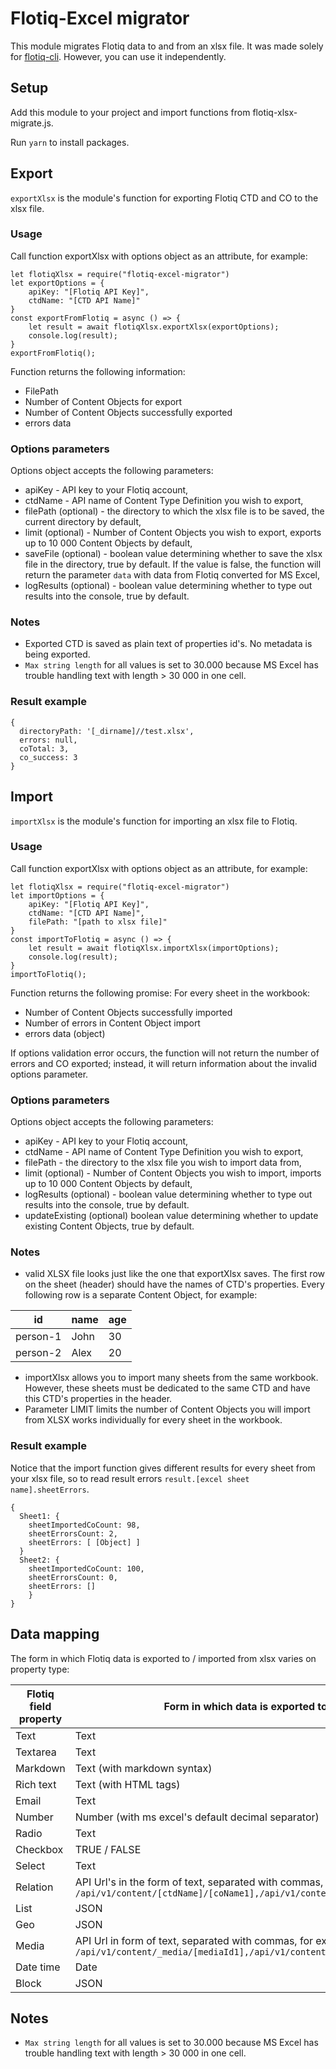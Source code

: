# Flotiq-Excel migrator

This module migrates Flotiq data to and from an xlsx file.
It was made solely for [flotiq-cli](https://github.com/flotiq/flotiq-cli). However, you can use it independently.

## Setup

Add this module to your project and import functions from flotiq-xlsx-migrate.js.

Run `yarn` to install packages.

## Export

`exportXlsx` is the module's function for exporting Flotiq CTD and CO to the xlsx file.

### Usage

Call function exportXlsx with options object as an attribute, for example:

```
let flotiqXlsx = require("flotiq-excel-migrator")
let exportOptions = { 
    apiKey: "[Flotiq API Key]",
    ctdName: "[CTD API Name]"
}
const exportFromFlotiq = async () => {
    let result = await flotiqXlsx.exportXlsx(exportOptions);
    console.log(result);
}
exportFromFlotiq();
```

Function returns the following information:
* FilePath
* Number of Content Objects for export
* Number of Content Objects successfully exported
* errors data

### Options parameters

Options object accepts the following parameters:
* apiKey - API key to your Flotiq account,
* ctdName - API name of Content Type Definition you wish to export,
* filePath (optional) - the directory to which the xlsx file is to be saved, the current directory by default,
* limit (optional) - Number of Content Objects you wish to export, exports up to 10 000 Content Objects by default,
* saveFile (optional) - boolean value determining whether to save the xlsx file in the directory, true by default. If the value is false, the function will return the parameter `data` with data from Flotiq converted for MS Excel,
* logResults (optional) - boolean value determining whether to type out results into the console, true by default.

### Notes

 * Exported CTD is saved as plain text of properties id's. No metadata is being exported.
 * `Max string length` for all values is set to 30.000 because MS Excel has trouble handling text with length > 30 000 in one cell.

### Result example

```
{
  directoryPath: '[_dirname]//test.xlsx',
  errors: null,
  coTotal: 3,
  co_success: 3
}
```

## Import

`importXlsx` is the module's function for importing an xlsx file to Flotiq.

### Usage

Call function exportXlsx with options object as an attribute, for example:

```
let flotiqXlsx = require("flotiq-excel-migrator")
let importOptions = { 
    apiKey: "[Flotiq API Key]",
    ctdName: "[CTD API Name]",
    filePath: "[path to xlsx file]"
}
const importToFlotiq = async () => {
    let result = await flotiqXlsx.importXlsx(importOptions);
    console.log(result);
}
importToFlotiq();
```

Function returns the following promise:
For every sheet in the workbook:
* Number of Content Objects successfully imported
* Number of errors in Content Object import
* errors data (object)

If options validation error occurs, the function will not return the number of errors and CO exported; instead, it will return information about the invalid options parameter.

### Options parameters

Options object accepts the following parameters:
* apiKey - API key to your Flotiq account,
* ctdName - API name of Content Type Definition you wish to export,
* filePath - the directory to the xlsx file you wish to import data from,
* limit (optional) - Number of Content Objects you wish to import, imports up to 10 000 Content Objects by default,
* logResults (optional) - boolean value determining whether to type out results into the console, true by default.
* updateExisting (optional) boolean value determining whether to update existing Content Objects, true by default.

### Notes

* valid XLSX file looks just like the one that exportXlsx saves. The first row on the sheet (header) should have the names of CTD's properties. Every following row is a separate Content Object, for example:

| id | name | age |
|--|--|--|
| person-1 | John | 30 |
| person-2 | Alex | 20 |

* importXlsx allows you to import many sheets from the same workbook. However, these sheets must be dedicated to the same CTD and have this CTD's properties in the header.
* Parameter LIMIT limits the number of Content Objects you will import from XLSX works individually for every sheet in the workbook.

### Result example

Notice that the import function gives different results for every sheet from your xlsx file, so to read result errors `result.[excel sheet name].sheetErrors`.

```
{
  Sheet1: {
    sheetImportedCoCount: 98,
    sheetErrorsCount: 2,
    sheetErrors: [ [Object] ]
  }
  Sheet2: {
    sheetImportedCoCount: 100,
    sheetErrorsCount: 0,
    sheetErrors: []
    }
}
```

## Data mapping

The form in which Flotiq data is exported to / imported from xlsx varies on property type:

| Flotiq field property | Form in which data is exported to xlsx |
|--|--|
| Text | Text |
| Textarea | Text |
| Markdown | Text (with markdown syntax) |
| Rich text | Text (with HTML tags) |
| Email | Text |
| Number | Number (with ms excel's default decimal separator) |
| Radio | Text |
| Checkbox | TRUE / FALSE |
| Select | Text |
| Relation | API Url's in the form of text, separated with commas, for example: `/api/v1/content/[ctdName]/[coName1],/api/v1/content/[ctdName]/[coName2]` |
| List | JSON |
| Geo | JSON |
| Media | API Url in form of text, separated with commas, for example: `/api/v1/content/_media/[mediaId1],/api/v1/content/_media/[mediaId2]` |
| Date time | Date |
| Block | JSON |

## Notes

 * `Max string length` for all values is set to 30.000 because MS Excel has trouble handling text with length > 30 000 in one cell.
